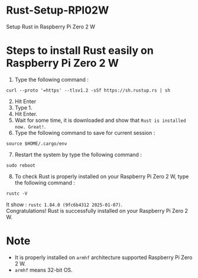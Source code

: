 # Rust-Setup-RPI02W
Setup Rust in Raspberry Pi Zero 2 W

# Steps to install Rust easily on Raspberry Pi Zero 2 W
1. Type the following command :
```
curl --proto '=https' --tlsv1.2 -sSf https://sh.rustup.rs | sh
```
2. Hit Enter
3. Type 1.
4. Hit Enter.
5. Wait for some time, it is downloaded and show that `Rust is installed now. Great!`.
6. Type the following command to save for current session :
```
source $HOME/.cargo/env
```
7. Restart the system by type the following command :
```
sudo reboot
```
8. To check Rust is properly installed on your Raspberry Pi Zero 2 W, type the following command :
```
rustc -V
```
It show : `rustc 1.84.0 (9fc6b4312 2025-01-07)`.<br>
Congratulations! Rust is successfully installed on your Raspberry Pi Zero 2 W.

# Note
- It is properly installed on `armhf` architecture supported Raspberry Pi Zero 2 W.
- `armhf` means 32-bit OS.

